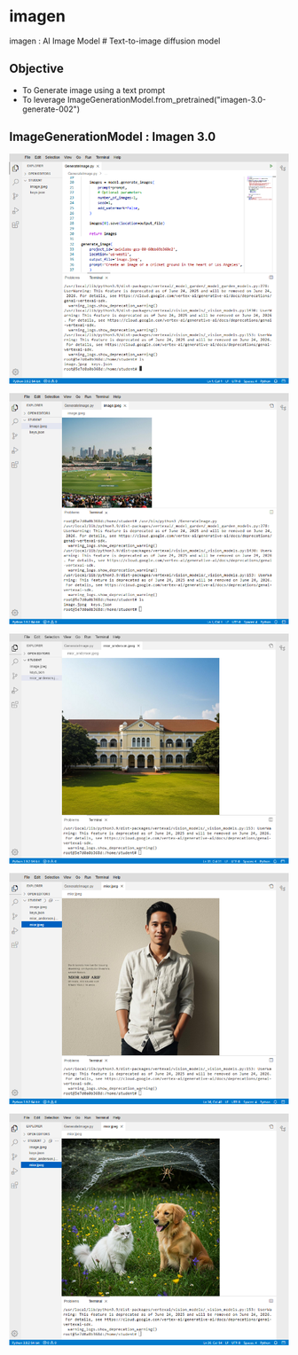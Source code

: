 # imagen
imagen : AI Image Model # Text-to-image diffusion model


## Objective
- To Generate image using a text prompt
- To leverage ImageGenerationModel.from_pretrained("imagen-3.0-generate-002")

## ImageGenerationModel : Imagen 3.0

![imagen001.png](./media/imagen001.png)

![imagen002.png](./media/imagen002.png)

![imagen003.png](./media/imagen003.png)

![imagen004.png](./media/imagen004.png)

![imagen005.png](./media/imagen005.png)
